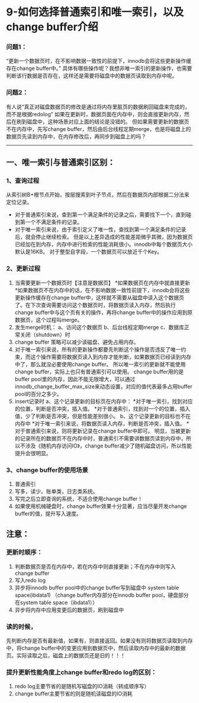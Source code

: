 # 9-如何选择普通索引和唯一索引，以及change buffer介绍

###  问题1：
“更新一个数据页时，在不影响数据一致性的前提下，innodb会将这些更新操作缓存在change buffer中。”
具体有哪些操作呢？我想非唯一索引的更新操作，也需要判断该行数据是否存在，这样还是需要将磁盘中的数据页读取到内存中呢。

### 问题2：
有人说“真正对磁盘数据页的修改是通过将内存里脏页的数据刷回磁盘来完成的，而不是根据redolog”
如果在更新时，数据页面在内存中，则会直接更新内存，然后在刷到磁盘中，这种场景对应上面的结论是没错的。
但如果需要更新的数据页不在内存中，先写change buffer，然后由后台线程定期merge，也是将磁盘上的数据页先读到内存中，在内存修改后，再同步到磁盘上的吗？

-------

## 一、唯一索引与普通索引区别：

### 1、查询过程
从索引树B+根节点开始，按层搜索到叶子节点，然后在数据页内部根据二分法来定位记录。
* 对于普通索引来说，查到第一个满足条件的记录之后，需要找下一个，直到碰到第一个不满足条件的记录。
* 对于唯一索引来说，由于索引定义了唯一性，查找到第一个满足条件的记录后，就会停止继续检索。
但是以上差异造成的性能差距微乎其微，因为数据页已经加在到内存，内存中进行检索的性能消耗很小。innodb中每个数据页大小默认是16KB。
对于整型自字段，一个数据页可以放近千个Key。

### 2、更新过程
1. 当需要更新一个数据页时【注意是数据页】
*如果数据页在内存中就直接更新
*如果数据页不在内存中的话，在不影响数据一致性前提下，innodb会将这些更新操作缓存在change buffer中，这样就不需要从磁盘中读入这个数据页了。在下次查询需要访问这个数据页时，将数据页读入内存，然后执行change buffer中与这个页有关的操作，再将change buffer中的操作应用到原数据页，这个过程叫merge。
2. 发生merge时机：
	a、访问这个数据页
	b、后台线程定期merge
	c、数据库正常关闭（shutdown）时
3. change buffer 策略可以减少读磁盘、避免占用内存。
4. 对于唯一索引来说，所有的更新操作都要先判断这个操作是否违反了唯一约束，而这个操作需要将数据页读入到内存才能判断，如果数据页已经读到内存中了，那么就没必要使用change buffer。
	所以唯一索引的更新就不能使用change buffer，实际上也只有普通索引可以使用。
	change buffer用的是buffer pool里的内存，因此不能无限增大，可以通过innodb_change_buffer_max_size来动态设置，对应的值代表最多占用buffer pool的百分之多少。
5. insert记录时
a、这个记录更新的目标页在内存中：
	*对于唯一索引，找到对应的位置，判断是否冲突，插入值。
	*对于普通索引，找到对一个的位置，插入值，少了判断是否冲突，但是性能差别很小。
b、这个记录更新的目标也不在内存中
	*对于唯一索引来说，将数据页读入内存，判断是否冲突，插入值。
	*对于普通索引来说，则将更新记录在change buffer中即可。
明显，当被更新的记录所在的数据页不在内存中时，普通索引不需要讲数据页读到内存中，所以不涉及《随机内存访问IO》，change buffer减少了随机磁盘访问，所以性能提升会很明显。

### 3、change buffer的使用场景
1. 普通索引
2. 写多，读少。账单类，日志类系统。
3. 写完之后立即查询的系统，不适合使用change buffer！
4. 如果使用机械硬盘时，change buffer效果十分显著，应当尽量开发change buffer的值，提升写入速度。




## 注意：
### 更新时顺序：
1. 判断数据页是否在内存中，若在内存中则直接更新；不在内存中则写入change buffer
2. 写入redo log
3. 异步将innodb buffer pool中的change buffer写到磁盘中 system table space(ibdata1)
 （change buffer内存部分在innodb buffer pool，硬盘部分在system table space（ibdata1））
4. 异步将内存中应用变更后的数据页，刷到磁盘中


### 读的时候，
先判断内存是否有最新值，如果有，则直接返回。如果没有则将数据页读取到内存中，将change buffer中的变更应用到数据页中，然后读取内存中的最新的数据页。实际读取之后，磁盘上的数据页还是旧的！！！

### 提升更新性能角度上change buffer和redo log的区别：
1. redo log主要节省的是随机写磁盘的IO消耗（转成顺序写）
2. change buffer主要节省的则是随机读磁盘的IO消耗


	
	


